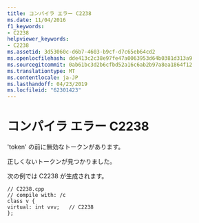 ```yaml
---
title: コンパイラ エラー C2238
ms.date: 11/04/2016
f1_keywords:
- C2238
helpviewer_keywords:
- C2238
ms.assetid: 3d53060c-d6b7-4603-b9cf-d7c65eb64cd2
ms.openlocfilehash: dde413c2c38e97fe47a0063953d64b0381d313a9
ms.sourcegitcommit: 0ab61bc3d2b6cfbd52a16c6ab2b97a8ea1864f12
ms.translationtype: MT
ms.contentlocale: ja-JP
ms.lasthandoff: 04/23/2019
ms.locfileid: "62301423"
---
```

# <a name="compiler-error-c2238"></a>コンパイラ エラー C2238

'token' の前に無効なトークンがあります。

正しくないトークンが見つかりました。

次の例では C2238 が生成されます。

```
// C2238.cpp
// compile with: /c
class v {
virtual: int vvv;   // C2238
};
```